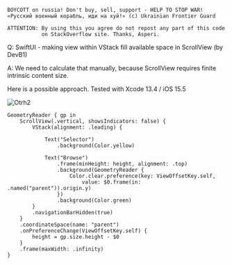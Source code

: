 ```
BOYCOTT on russia! Don't buy, sell, support - HELP TO STOP WAR!
«Русский военный корабль, иди на хуй!» (c) Ukrainian Frontier Guard

ATTENTION: By using this you agree do not repost any part of this code
           on StackOverflow site. Thanks, Asperi.
```

Q: SwiftUI - making view within VStack fill available space in ScrollView (by DevB1)

A: We need to calculate that manually, because ScrollView requires finite intrinsic content size.

Here is a possible approach. Tested with Xcode 13.4 / iOS 15.5

![Otrh2](https://user-images.githubusercontent.com/62171579/171802569-67caf099-56b8-4623-85b9-ec1407daafc4.png)


	GeometryReader { gp in
		ScrollView(.vertical, showsIndicators: false) {
			VStack(alignment: .leading) {

				Text("Selector")
					.background(Color.yellow)

				Text("Browse")
					.frame(minHeight: height, alignment: .top)
					.background(GeometryReader {
						Color.clear.preference(key: ViewOffsetKey.self,
							value: $0.frame(in: .named("parent")).origin.y)
					})
					.background(Color.green)
			}
			.navigationBarHidden(true)
		}
		.coordinateSpace(name: "parent")
		.onPreferenceChange(ViewOffsetKey.self) {
			height = gp.size.height - $0
		}
		.frame(maxWidth: .infinity)
	}

